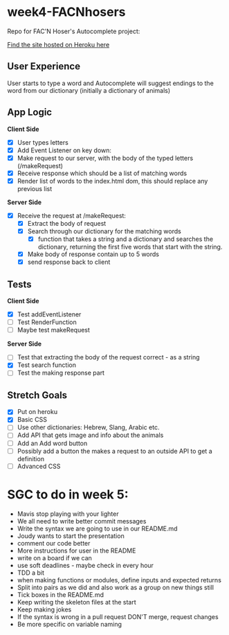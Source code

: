 # week4-FACNhosers
Repo for FAC'N Hoser's Autocomplete project:

[Find the site hosted on Heroku here](https://still-reaches-22770.herokuapp.com/)

## User Experience

User starts to type a word and Autocomplete will suggest endings to the word from our dictionary (initially a dictionary of animals)

## App Logic

**Client Side**
 - [x] User types letters
 - [x] Add Event Listener on key down:
  - [x] Make request to our server, with the body of the typed letters (/makeRequest)
  - [x] Receive response which should be a list of matching words
  - [x] Render list of words to the index.html dom, this should replace any previous list

**Server Side**
- [x] Receive the request at /makeRequest:
  - [x] Extract the body of request
  - [x] Search through our dictionary for the matching words
    - [x] function that takes a string and a dictionary and searches the dictionary, returning the first five words that start with the string.
  - [x] Make body of response contain up to 5 words
  - [x] send response back to client

## Tests

**Client Side**
  - [x] Test addEventListener
  - [ ] Test RenderFunction
  - [ ] Maybe test makeRequest

**Server Side**
  - [ ] Test that extracting the body of the request correct - as a string
  - [x] Test search function
  - [ ] Test the making response part

## Stretch Goals

- [x] Put on heroku
- [x] Basic CSS
- [ ] Use other dictionaries: Hebrew, Slang, Arabic etc.
- [ ] Add API that gets image and info about the animals
- [ ] Add an Add word button
- [ ] Possibly add a button the makes a request to an outside API to get a definition
- [ ] Advanced CSS

# SGC to do in week 5:

 - Mavis stop playing with your lighter
 - We all need to write better commit messages
 - Write the syntax we are going to use in our README.md
 - Joudy wants to start the presentation
 - comment our code better
 - More instructions for user in the README
 - write on a board if we can
 - use soft deadlines - maybe check in every hour
 - TDD a bit
 - when making functions or modules, define inputs and expected returns
 - Split into pairs as we did and also work as a group on new things still
 - Tick boxes in the README.md
 - Keep writing the skeleton files at the start
 - Keep making jokes
 - If the syntax is wrong in a pull request DON'T merge, request changes
 - Be more specific on variable naming
